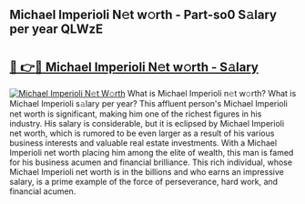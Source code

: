 ## Michael Imperioli N𝚎t w𝚘rth - Part-so0 S𝚊lary per year QLWzE

# <h2><a href="http://gc3ab1.nevu.top/?p=Michael+Imperioli">🔗 👉🔴 Michael Imperioli N𝚎t w𝚘rth - S𝚊lary</a></h2>

[![Michael Imperioli N𝚎t W𝚘rth](https://i.imgur.com/Oavwk0R.jpeg)](http://gc3ab1.nevu.top/?p=Michael+Imperioli)
What is Michael Imperioli n𝚎t w𝚘rth? What is Michael Imperioli s𝚊lary per year?
This affluent person's Michael Imperioli net worth is significant, making him one of the richest figures in his industry. His salary is considerable, but it is eclipsed by Michael Imperioli net worth, which is rumored to be even larger as a result of his various business interests and valuable real estate investments. With a Michael Imperioli net worth placing him among the elite of wealth, this man is famed for his business acumen and financial brilliance. This rich individual, whose Michael Imperioli net worth is in the billions and who earns an impressive salary, is a prime example of the force of perseverance, hard work, and financial acumen.
